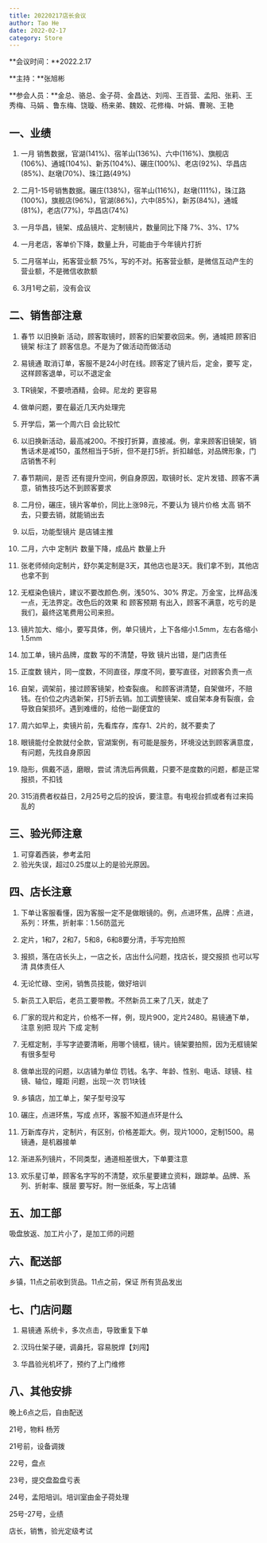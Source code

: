 ```yaml
---
title: 20220217店长会议
author: Tao He
date: 2022-02-17
category: Store
---
```




**会议时间：**2022.2.17 

**主持：**张旭彬 

**参会人员：**金总、骆总、金子荷、金昌达、刘闯、王百营、孟阳、张莉、王秀梅、马娟 、鲁东梅、饶璇、杨来弟、魏姣、花修梅、叶娟、曹琬、王艳



## 一、业绩

1. 一月 销售数据，官湖(141%)、宿羊山(136%)、六中(116%)、旗舰店(106%)、通城(104%)、新苏(104%)、碾庄(100%)、老店(92%)、华昌店(85%)、赵墩(70%)、珠江路(49%)

2. 二月1-15号销售数据。碾庄(138%)，宿羊山(116%)，赵墩(111%)，珠江路(100%)，旗舰店(96%)，官湖(86%)，六中(85%)，新苏(84%)，通城(81%)，老店(77%)，华昌店(74%)
3. 一月华昌，镜架、成品镜片、定制镜片，数量同比下降 7%、3%、17%
4. 一月老店，客单价下降，数量上升，可能由于今年镜片打折
5. 二月宿羊山，拓客营业额 75%，写的不对。拓客营业额，是微信互动产生的营业额，不是微信收款额
6. 3月1号之前，没有会议





## 二、销售部注意

1. 春节 以旧换新 活动，顾客取镜时，顾客的旧架要收回来。例，通城把 顾客旧镜架 标注了 顾客信息。不是为了做活动而做活动

2. 易镜通 取消订单，客服不是24小时在线。顾客定了镜片后，定金，要写 定，这样顾客退单，可以不退定金

3. TR镜架，不要喷酒精，会碎。尼龙的 更容易

4. 做单问题，要在最近几天内处理完

5. 开学后，第一个周六日 会比较忙

6. 以旧换新活动，最高减200。不按打折算，直接减。例，拿来顾客旧镜架，销售话术是减150，虽然相当于5折，但不是打5折。折扣越低，对品牌形象，门店销售不利

7. 春节期间，是否 还有提升空间，例自身原因，取镜时长、定片发错、顾客不满意，销售技巧达不到顾客要求

8. 二月份，碾庄，镜片客单价，同比上涨98元，不要认为 镜片价格 太高 销不去，只要去销，就能销出去

9. 以后，功能型镜片 是店铺主推

10. 二月，六中 定制片 数量下降，成品片 数量上升

11. 张老师倾向定制片，舒尔美定制是3天，其他店也是3天。我们拿不到，其他店也拿不到

12. 无框染色镜片，建议不要改颜色.例，浅50%、30% 界定。万金宝，比样品浅一点，无法界定。改色后的效果 和 顾客预期 有出入，顾客不满意，吃亏的是我们，最终这笔费用公司来担。

13. 镜片加大、缩小，要写具体，例，单只镜片，上下各缩小1.5mm，左右各缩小1.5mm

14. 加工单，镜片品牌，度数 写的不清楚，导致 镜片出错，是门店责任

15. 正度数 镜片，同一度数，不同直径，厚度不同，要写直径，对顾客负责一点

16. 自架，调架前，接过顾客镜架，检查裂痕。 和顾客讲清楚，自架做坏，不赔钱。在价位之内选新架，打5折去销。加工调整镜架、或自架本身有裂痕，会导致自架损坏。遇到难缠的，给他一副便宜的

17. 周六如早上，卖镜片前，先看库存，库存1、2片的，就不要卖了

18. 眼镜能付全款就付全款，官湖案例，有可能是服务，环境没达到顾客满意度，有问题，先找自身原因

19. 隐形，佩戴不适，磨眼，尝试 清洗后再佩戴，只要不是度数的问题，都是正常报损，不扣钱

20. 315消费者权益日，2月25号之后的投诉，要注意。有电视台抓或者有过来捣乱的

    



## 三、验光师注意

1. 可穿着西装，参考孟阳
2. 验光失误，超过0.25度以上的是验光原因。





## 四、店长注意

1. 下单让客服看懂，因为客服一定不是做眼镜的。例，点进环焦，品牌：点进，系列：环焦，折射率：1.56防蓝光

2. 定片，1和7，2和7，5和8，6和8要分清，手写完拍照

3. 报损，落在店长头上，一店之长，店出什么问题，找店长，提交报损 也可以写清 具体责任人

4. 无论忙碌、空闲，销售员技能，做好培训

5. 新员工入职后，老员工要带教。不然新员工来了几天，就走了

6. 厂家的现片和定片，价格不一样，例，现片900，定片2480。易镜通下单，注意 别把 现片 下成 定制

7. 无框定制，手写字迹要清晰，用哪个镜框，镜片。镜架要拍照，因为无框镜架 有很多型号

8. 做单出现的问题，以店铺为单位 罚钱。名字、年龄、性别、电话、球镜、柱镜、轴位，瞳距 问题，出现一次 罚1块钱

9. 乡镇店，加工单上，架子型号没写

10. 碾庄，点进环焦，写成 点环，客服不知道点环是什么

11. 万新库存片，定制片，有区别，价格差距大。例，现片1000，定制1500。易镜通，是机器接单

12. 渐进系列镜片，不同类型，通道相差很大，下单要注意

13. 欢乐星订单，顾客名字写的不清楚，欢乐星要建立资料，跟踪单。品牌、系列、折射率、膜层 要写好。附一张纸条，写上店铺





## 五、加工部

吸盘放返、加工片小了，是加工师的问题



## 六、配送部

乡镇，11点之前收到货品。11点之前，保证 所有货品发出



## 七、门店问题

1. 易镜通 系统卡，多次点击，导致重复下单

2. 汉玛仕架子硬，调鼻托，容易脱焊【刘闯】

3. 华昌验光机坏了，预约了上门维修



## 八、其他安排

晚上6点之后，自由配送

21号，物料 杨芳

21号前，设备调拨

22号，盘点

23号，提交盘盈盘亏表

24号，孟阳培训。培训室由金子荷处理

25号-27号，业绩

店长，销售，验光定级考试





